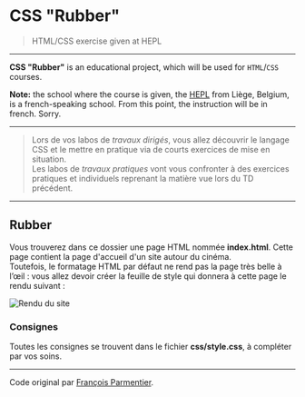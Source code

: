 # CSS "Rubber"

> HTML/CSS exercise given at HEPL

* * *

**CSS "Rubber"** is an educational project, which will be used for `HTML`/`CSS` courses.

**Note:** the school where the course is given, the [HEPL](http://www.provincedeliege.be/hauteecole) from Liège, Belgium, is a french-speaking school. From this point, the instruction will be in french. Sorry.

* * *

> Lors de vos labos de *travaux dirigés*, vous allez découvrir le langage CSS et le mettre en pratique via de courts exercices de mise en situation.  
> Les labos de *travaux pratiques* vont vous confronter à des exercices pratiques et individuels reprenant la matière vue lors du TD précédent.

* * *

## Rubber

Vous trouverez dans ce dossier une page HTML nommée **index.html**. Cette page contient la page d'accueil d'un site autour du cinéma.  
Toutefois, le formatage HTML par défaut ne rend pas la page très belle à l’œil : vous allez devoir créer la feuille de style qui donnera à cette page le rendu suivant&nbsp;:

![Rendu du site](rendu.png)

### Consignes

Toutes les consignes se trouvent dans le fichier **css/style.css**, à compléter par vos soins.

* * *

Code original par [François Parmentier](https://github.com/dkmpbe).

